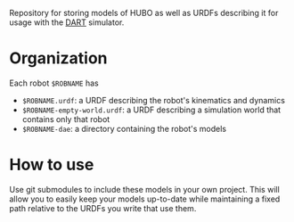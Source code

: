 Repository for storing models of HUBO as well as URDFs describing it for usage with the [DART](https://github.com/golems/dart) simulator.

# Organization

Each robot `$ROBNAME` has
* `$ROBNAME.urdf`: a URDF describing the robot's kinematics and dynamics
* `$ROBNAME-empty-world.urdf`: a URDF describing a simulation world that contains only that robot
* `$ROBNAME-dae`: a directory containing the robot's models

# How to use

Use git submodules to include these models in your own project. This will allow you to easily keep your models up-to-date while maintaining a fixed path relative to the URDFs you write that use them.

